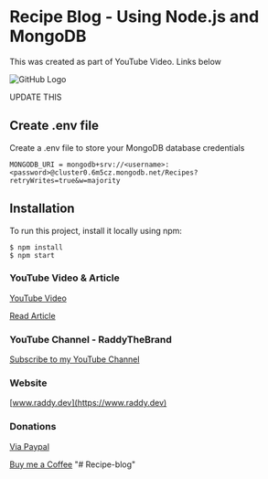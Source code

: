# Recipe Blog - Using Node.js and MongoDB

This was created as part of YouTube Video. Links below

![GitHub Logo](https://raddy.dev/wp-content/uploads/2021/09/recipe-blog-nodejs-mongoose.jpg)

UPDATE THIS

## Create .env file
Create a .env file to store your MongoDB database credentials

```
MONGODB_URI = mongodb+srv://<username>:<password>@cluster0.6m5cz.mongodb.net/Recipes?retryWrites=true&w=majority
```

## Installation
To run this project, install it locally using npm:

```
$ npm install
$ npm start
```


### YouTube Video & Article

[YouTube Video](https://youtu.be/OEdPH4fV7vY)

[Read Article](https://raddy.dev/blog/how-to-build-a-recipe-blog-using-node-js-and-mongodb-express-ejs-mongoose-crud/)

### YouTube Channel - RaddyTheBrand

[Subscribe to my YouTube Channel](https://www.youtube.com/channel/UCvXscyQ0cLzPZeNOeXI45Sw?sub_confirmation=1)

### Website
[www.raddy.dev](https://www.raddy.dev)

### Donations
[Via Paypal](https://www.paypal.com/donate/?hosted_button_id=YUH7JRDUN5QEY)

[Buy me a Coffee](https://www.buymeacoffee.com/RaddyTheBrand)
"# Recipe-blog" 
